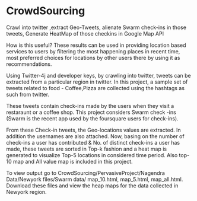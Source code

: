 # CrowdSourcing
Crawl into twitter ,extract Geo-Tweets, alienate Swarm check-ins in those tweets, Generate HeatMap of those checkins in Google Map API

How is this useful? These results can be used in providing location based services to users by filtering the most happening places in recent time, most preferred choices for locations by other users there by using it as recommendations.

Using Twitter-4j and developer keys, by crawling into twitter, tweets can be extracted from a particular region in twitter. In this project, a sample set of
tweets related to food - Coffee,Pizza are collected using the hashtags as such from twitter.

These tweets contain check-ins made by the users when they visit a restaraunt or a coffee shop. This project considers Swarm check
-ins (Swarm is the recent app used by the foursquare users for check-ins).

From these Check-in tweets, the Geo-locations values are extracted. In addition the usernames are also attached. Now, basing on 
the number of check-ins a user has contributed & No. of distinct check-ins a user has made, these tweets are sorted in Top-k 
fashion and a heat map is generated to visualize Top-5 locations in considered time period. Also top-10 map and All value map is
included in this project.


To view output go to CrowdSourcing/PervasiveProject/Nagendra Data/Newyork files/Swarm data/
 map_10.html, map_5.html, map_all.html. Download these files and view the heap maps for the data collected in Newyork region.
